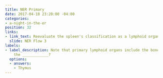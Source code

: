 ```yaml
---
title: NER Primary
date: 2017-04-18 23:20:00 -04:00
categories:
- a-night-in-the-er
position: 32
links:
- link_text: Reevaluate the spleen's classification as a lymphoid organ.
  slide: NER Flow 3
labels:
- label_description: Note that primary lymphoid organs include the bone marrow and
    the ____________?
  options:
  - answers:
    - Thymus
---
```


